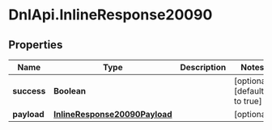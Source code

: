 # DnlApi.InlineResponse20090

## Properties
Name | Type | Description | Notes
------------ | ------------- | ------------- | -------------
**success** | **Boolean** |  | [optional] [default to true]
**payload** | [**InlineResponse20090Payload**](InlineResponse20090Payload.md) |  | [optional] 


